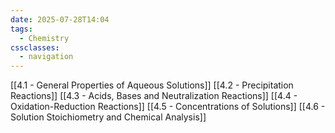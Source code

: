 ```yaml
---
date: 2025-07-28T14:04
tags:
  - Chemistry
cssclasses:
  - navigation
---
```

[[4.1 - General Properties of Aqueous Solutions]]
[[4.2 - Precipitation Reactions]]
[[4.3 - Acids, Bases and Neutralization Reactions]]
[[4.4 - Oxidation-Reduction Reactions]]
[[4.5 - Concentrations of Solutions]]
[[4.6 - Solution Stoichiometry and Chemical Analysis]]
